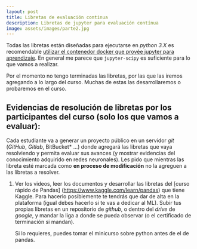```yaml
---
layout: post
title: Libretas de evaluación continua
description: Libretas de jupyter para evaluación contínua
image: assets/images/parte2.jpg
---
```


Todas las libretas están diseñadas para ejecutarse en *python 3.X* es recomendable [utilizar el contenedor docker que provée jupyter para aprendizaje](https://jupyter-docker-stacks.readthedocs.io/en/latest/index.html). En general me parece que `jupyter-scipy` es suficiente para lo que vamos a realizar.

Por el momento no tengo terminadas las libretas, por las que las iremos agregando a lo largo del curso. Muchas de estas las desarrollaremos o probaremos en el curso.




## Evidencias de resolución de libretas por los participantes del curso (solo los que vamos a evaluar):

Cada estudiante va a generar un proyecto público en un servidor *git* (*GitHub*, *Gitlab*, BitBucket* ...) donde agregará las libretas que vaya resolviendo y permita evaluar sus avances (y mostrar evidencias del conocimiento adquirido en redes neuronales). Les pido que mientras las libreta esté marcada como **en proceso de modificación** no la agreguen a las libretas a resolver.


1. Ver los videos, leer los documentos y desarrollar las libretas del [curso rápido de Pandas]
   (https://www.kaggle.com/learn/pandas) que tiene Kaggle. Para hacerlo posiblemente te tendrás que dar de alta en la 
   plataforma (igual debes hacerlo si te vas a dedicar al ML). Subir tus propias libretas en un repositorio de *github*, o 
   dentro del *drive* de *google*, y mandar la liga a donde se pueda observar (o el certificado de terminación si mandan). 
   
   Si lo requieres, puedes tomar el minicurso sobre python antes de el de pandas.



